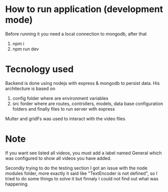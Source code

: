 # How to run application (development mode)

Before running it you need a local connection to mongodb, after that

1. npm i
2. npm run dev

# Tecnology used

Backend is done using nodejs with express & mongodb to persist data. His architecture is based on

1. config folder where are environment variables
2. src forder where are routes, controllers, models, data base configuration folders and finally files to run server with express

Multer and gridFs was used to interact with the video files

# Note

If you want see listed all videos, you must add a label named General which was configured to show all videos you have added.

Secondly trying to do the testing section I got an issue with the node modules folder, more exactly it said like "TextEncoder is not defined", so I tried to do some things to solve it but finnaly I could not find out what was happening.
